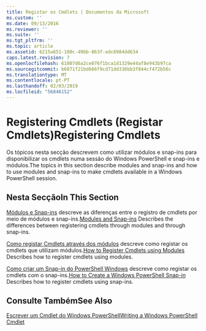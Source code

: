 ```yaml
---
title: Registar os Cmdlets | Documentos da Microsoft
ms.custom: ''
ms.date: 09/13/2016
ms.reviewer: ''
ms.suite: ''
ms.tgt_pltfrm: ''
ms.topic: article
ms.assetid: 6215a651-100c-49bb-863f-edc6984dd634
caps.latest.revision: 7
ms.openlocfilehash: 61807d6a2ce076f1bca1d1329e44af8e943b97ca
ms.sourcegitcommit: b6871f21bd666f9cd71dd336bb3f844cf472b56c
ms.translationtype: MT
ms.contentlocale: pt-PT
ms.lasthandoff: 02/03/2019
ms.locfileid: "56846152"
---
```

# <a name="registering-cmdlets"></a><span data-ttu-id="170fe-102">Registering Cmdlets (Registar Cmdlets)</span><span class="sxs-lookup"><span data-stu-id="170fe-102">Registering Cmdlets</span></span>

<span data-ttu-id="170fe-103">Os tópicos nesta secção descrevem como utilizar módulos e snap-ins para disponibilizar os cmdlets numa sessão do Windows PowerShell e snap-ins e módulos.</span><span class="sxs-lookup"><span data-stu-id="170fe-103">The topics in this section describe modules and snap-ins and how to use modules and snap-ins to make cmdlets available in a Windows PowerShell session.</span></span>

## <a name="in-this-section"></a><span data-ttu-id="170fe-104">Nesta Secção</span><span class="sxs-lookup"><span data-stu-id="170fe-104">In This Section</span></span>

<span data-ttu-id="170fe-105">[Módulos e Snap-ins](./modules-and-snap-ins.md) descreve as diferenças entre o registro de cmdlets por meio de módulos e snap-ins.</span><span class="sxs-lookup"><span data-stu-id="170fe-105">[Modules and Snap-ins](./modules-and-snap-ins.md) Describes the differences between registering cmdlets through modules and through snap-ins.</span></span>

<span data-ttu-id="170fe-106">[Como registar Cmdlets através dos módulos](./how-to-import-cmdlets-using-modules.md) descreve como registar os cmdlets que utilizam módulos.</span><span class="sxs-lookup"><span data-stu-id="170fe-106">[How to Register Cmdlets using Modules](./how-to-import-cmdlets-using-modules.md) Describes how to register cmdlets using modules.</span></span>

<span data-ttu-id="170fe-107">[Como criar um Snap-in do PowerShell Windows](./how-to-create-a-windows-powershell-snap-in.md) descreve como registar os cmdlets com o snap-ins.</span><span class="sxs-lookup"><span data-stu-id="170fe-107">[How to Create a Windows PowerShell Snap-in](./how-to-create-a-windows-powershell-snap-in.md) Describes how to register cmdlets using snap-ins.</span></span>

## <a name="see-also"></a><span data-ttu-id="170fe-108">Consulte Também</span><span class="sxs-lookup"><span data-stu-id="170fe-108">See Also</span></span>

[<span data-ttu-id="170fe-109">Escrever um Cmdlet do Windows PowerShell</span><span class="sxs-lookup"><span data-stu-id="170fe-109">Writing a Windows PowerShell Cmdlet</span></span>](./writing-a-windows-powershell-cmdlet.md)
